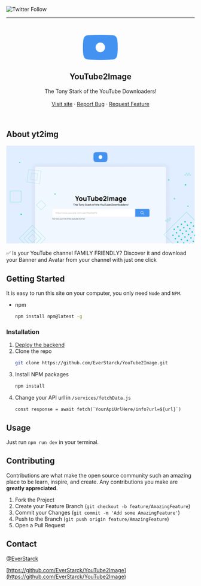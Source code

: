 ![Twitter Follow](https://img.shields.io/twitter/follow/EverStarck?style=social)

<!-- PROJECT LOGO -->
<hr />
<br />
<p align="center">
  <a href="https://yt2img.everstarck.com">
    <img src="readme/images/logo.svg" alt="Logo" width="94" height="67">
  </a>

  <h2 align="center">YouTube2Image</h2>
  <p align="center">
    The Tony Stark of the YouTube Downloaders!
    <br />
    <br />
    <a href="https://yt2img.everstarck.com">Visit site</a>
    ·
    <a href="https://github.com/EverStarck/YouTube2Image/issues">Report Bug</a>
    ·
    <a href="https://github.com/EverStarck/YouTube2Image/issues">Request Feature</a>

  </p>
</p>

<!-- ABOUT THE PROJECT -->
<br />

## About yt2img
[![Product Name Screen Shot][product-screenshot]](https://example.com)

✅ Is your YouTube  channel FAMILY FRIENDLY? Discover it and download your Banner and Avatar from your channel with just one click

<!-- GETTING STARTED -->

## Getting Started

It is easy to run this site on your computer, you only need `Node` and `NPM`.


- npm
  ```sh
  npm install npm@latest -g
  ```

### Installation
1. [Deploy the backend](https://github.com/EverStarck/YoutubeApiStarck)
2. Clone the repo
   ```sh
   git clone https://github.com/EverStarck/YouTube2Image.git
   ```
3. Install NPM packages
   ```sh
   npm install
   ```
4. Change your API url in `/services/fetchData.js`
   ```JS
   const response = await fetch(`YourApiUrlHere/info?url=${url}`)
   ```

<!-- USAGE EXAMPLES -->

## Usage

Just run `npm run dev` in your terminal.

<!-- CONTRIBUTING -->

## Contributing

Contributions are what make the open source community such an amazing place to be learn, inspire, and create. Any contributions you make are **greatly appreciated**.

1. Fork the Project
2. Create your Feature Branch (`git checkout -b feature/AmazingFeature`)
3. Commit your Changes (`git commit -m 'Add some AmazingFeature'`)
4. Push to the Branch (`git push origin feature/AmazingFeature`)
5. Open a Pull Request


<!-- CONTACT -->

## Contact

[@EverStarck](https://twitter.com/EverStarck)

[https://github.com/EverStarck/YouTube2Image](https://github.com/EverStarck/YouTube2Image)

<!-- MARKDOWN LINKS & IMAGES -->
[product-screenshot]: readme/images/yt2image.png
